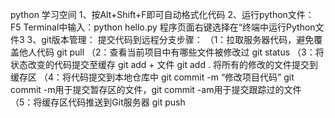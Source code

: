 python 学习空间
1、按Alt+Shift+F即可自动格式化代码
2、运行python文件：
F5
Terminal中输入：python hello.py
程序页面右键选择在“终端中运行Python文件3
3、git版本管理：
提交代码到远程分支步骤：
（1：拉取服务器代码，避免覆盖他人代码 git pull 
（2：查看当前项目中有哪些文件被修改过 git status 
（3：将状态改变的代码提交至缓存 git add + 文件 
    git add .  将所有的修改的文件提交到缓存区
（4：将代码提交到本地仓库中 git commit -m “修改项目代码”
    git commit -m用于提交暂存区的文件，git commit -am用于提交跟踪过的文件
（5：将缓存区代码推送到Git服务器 git push
